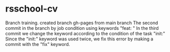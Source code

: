# rsschool-cv
Branch training. created branch gh-pages from main branch
The second commit in the branch by job condition using keywords "feat: "
In the third commit we change the keyword according to the condition of the task "init:"
Since the "init:" keyword was used twice, we fix this error by making a commit with the "fix" keyword.
